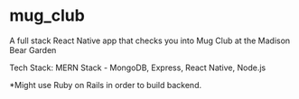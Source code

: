 # mug_club
A full stack React Native app that checks you into Mug Club at the Madison Bear Garden

Tech Stack:
MERN Stack - MongoDB, Express, React Native, Node.js

*Might use Ruby on Rails in order to build backend.
